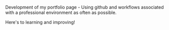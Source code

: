 Development of my portfolio page - Using github and workflows associated with a professional environment as often as possible.

Here's to learning and improving!
